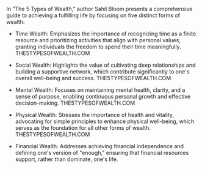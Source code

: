 In "The 5 Types of Wealth," author Sahil Bloom presents a comprehensive guide to achieving a fulfilling life by focusing on five distinct forms of wealth:

- Time Wealth: Emphasizes the importance of recognizing time as a finite resource and prioritizing activities that align with personal values, granting individuals the freedom to spend their time meaningfully. 
THE5TYPESOFWEALTH.COM

- Social Wealth: Highlights the value of cultivating deep relationships and building a supportive network, which contribute significantly to one's overall well-being and success. 
THE5TYPESOFWEALTH.COM

- Mental Wealth: Focuses on maintaining mental health, clarity, and a sense of purpose, enabling continuous personal growth and effective decision-making. 
THE5TYPESOFWEALTH.COM

- Physical Wealth: Stresses the importance of health and vitality, advocating for simple principles to enhance physical well-being, which serves as the foundation for all other forms of wealth. 
THE5TYPESOFWEALTH.COM

- Financial Wealth: Addresses achieving financial independence and defining one's version of "enough," ensuring that financial resources support, rather than dominate, one's life.
